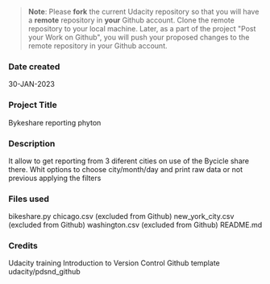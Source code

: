 >**Note**: Please **fork** the current Udacity repository so that you will have a **remote** repository in **your** Github account. Clone the remote repository to your local machine. Later, as a part of the project "Post your Work on Github", you will push your proposed changes to the remote repository in your Github account.

### Date created
30-JAN-2023

### Project Title
Bykeshare reporting phyton

### Description
It allow to get reporting from 3 diferent cities on use of the Bycicle share there.
Whit options to choose city/month/day and print raw data or not previous applying the filters

### Files used
bikeshare.py
chicago.csv (excluded from Github)
new_york_city.csv (excluded from Github)
washington.csv (excluded from Github)
README.md

### Credits
Udacity training Introduction to Version Control
Github template udacity/pdsnd_github

